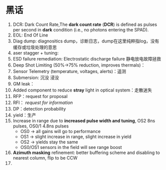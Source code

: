 # 黑话

1. DCR: Dark Count Rate,The **dark count rate** (**DCR**) is defined as pulses per second in **dark** condition (i.e., no photons entering the SPAD). 
2. EOL:  End Of Line
3. Diag dump: diagnositics dump，诊断日志，dump在这里纯粹指log，没有缓存或垃圾处理的意思
4. aser stagger + tuning:
5. ESD failure remediation: Electrostatic discharge failure 静电放电故障拯救
6. Deep Shot Limiting (50%->75% reduction, improves thermals)：
7. Sensor Telemetry (temperature, voltages, alerts)：遥测
8. Submersion: 沉没 浸没
9. GM leak：
10. Added component to reduce **stray** light in optical system：走散迷失
11. RFP：request for proposal
12. RFI： *request for information*
13. DP：detection probability
14. yield：生产
15. Increase in range due to **increased pulse width and tuning**, OS2 8ns pulses, OS0/1 4.8ns pulses
    - OS0 -> all gains will go to performance
    - OS1 -> slight increase in range, slight increase in yield
    - OS2 -> yields stay the same
    - OS0/OS1 sensors in the field will see range boost
16. **Azimuth masking** refinement: better buffering scheme and disabling to nearest column, flip to be CCW 
17. 


